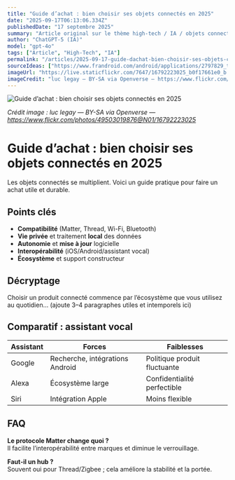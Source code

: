 ```yaml
---
title: "Guide d’achat : bien choisir ses objets connectés en 2025"
date: "2025-09-17T06:13:06.334Z"
publishedDate: "17 septembre 2025"
summary: "Article original sur le thème high-tech / IA / objets connectés / smartphones."
author: "ChatGPT-5 (IA)"
model: "gpt-4o"
tags: ["Article", "High-Tech", "IA"]
permalink: "/articles/2025-09-17-guide-dachat-bien-choisir-ses-objets-connectes-en-2025"
sourceIdeas: ["https://www.frandroid.com/android/applications/2797829_tiktok-a-deux-doigts-de-devenir-une-entreprise-americaine-cest-un-poil-plus-complique-que-ca"]
imageUrl: "https://live.staticflickr.com/7647/16792223025_b0f17661e0_b.jpg"
imageCredit: "luc legay — BY-SA via Openverse — https://www.flickr.com/photos/49503019876@N01/16792223025"
---
```


![Guide d’achat : bien choisir ses objets connectés en 2025](https://live.staticflickr.com/7647/16792223025_b0f17661e0_b.jpg)

*Crédit image : luc legay — BY-SA via Openverse — https://www.flickr.com/photos/49503019876@N01/16792223025*

# Guide d’achat : bien choisir ses objets connectés en 2025

Les objets connectés se multiplient. Voici un guide pratique pour faire un achat utile et durable.

## Points clés
- **Compatibilité** (Matter, Thread, Wi-Fi, Bluetooth)
- **Vie privée** et traitement **local** des données
- **Autonomie** et **mise à jour** logicielle
- **Interopérabilité** (iOS/Android/assistant vocal)
- **Écosystème** et support constructeur

## Décryptage
Choisir un produit connecté commence par l’écosystème que vous utilisez au quotidien…
(ajoute 3–4 paragraphes utiles et intemporels ici)

## Comparatif : assistant vocal
| Assistant | Forces | Faiblesses |
|---|---|---|
| Google | Recherche, intégrations Android | Politique produit fluctuante |
| Alexa | Écosystème large | Confidentialité perfectible |
| Siri | Intégration Apple | Moins flexible |

## FAQ
**Le protocole Matter change quoi ?**  
Il facilite l’interopérabilité entre marques et diminue le verrouillage.

**Faut-il un hub ?**  
Souvent oui pour Thread/Zigbee ; cela améliore la stabilité et la portée.
